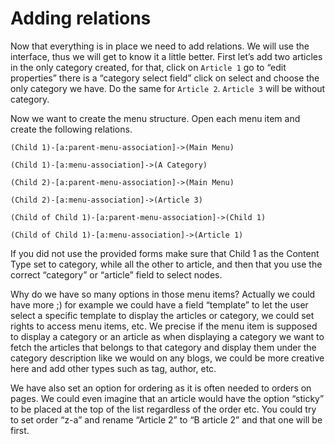 # Adding relations

Now that everything is in place we need to add relations. We will use the interface, thus we will get to know it  a little better. First let’s add two articles in the only category created, for that, click on `Article 1` go to “edit properties” there is a “category select field” click on select and choose the only category we have. Do the same for `Article 2`. `Article 3` will be without category.

Now we want to create the menu structure. Open each menu item and create the following relations.

  
`(Child 1)-[a:parent-menu-association]->(Main Menu)`

`(Child 1)-[a:menu-association]->(A Category)`

`(Child 2)-[a:parent-menu-association]->(Main Menu)`

`(Child 2)-[a:menu-association]->(Article 3)`

`(Child of Child 1)-[a:parent-menu-association]->(Child 1)`

`(Child of Child 1)-[a:menu-association]->(Article 1)`

  
If you did not use the provided forms make sure that Child 1 as the Content Type set to category, while all the other to article, and then that you use the correct “category” or “article” field to select nodes.

Why do we have so many options in those menu items? Actually we could have more ;\) for example we could have a field “template” to let the user select a specific template to display the articles or category, we could set rights to access menu items, etc. We precise if the menu item is supposed to display a category or an article as when displaying a category we want to fetch the articles that belongs to that category and display them under the category description like we would on any blogs, we could be more creative here and add other types such as tag, author, etc.

We have also set an option for ordering as it is often needed to orders on pages. We could even imagine that an article would have the option “sticky” to be placed at the top of the list regardless of the order etc. You could try to set order “z-a” and rename “Article 2” to “B article 2” and that one will be first.

  


